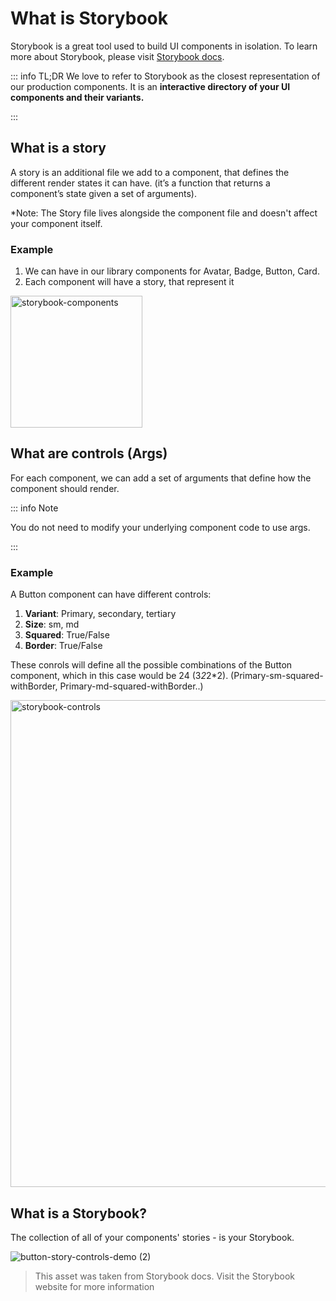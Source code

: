 # What is Storybook

Storybook is a great tool used to build UI components in isolation. To learn more about Storybook, please visit
[Storybook docs](https://storybook.js.org/docs/react/get-started/why-storybook).

::: info TL;DR
We love to refer to Storybook as the closest representation of our production components. It is an **interactive directory of your UI components and their variants.**

:::

## What is a story

A story is an additional file we add to a component, that defines the different render states it can have. (it’s a function that returns a component’s state given a set of arguments).

*Note: The Story file lives alongside the component file and doesn't affect your component itself.

### Example

1. We can have in our library components for Avatar, Badge, Button, Card.
2. Each component will have a story, that represent it

<img width="211" alt="storybook-components" src="https://github.com/AnimaApp/anima-storybook-cli/assets/96059044/7c6a4922-f9ab-44ef-91e9-ffdb8b08a077">

## What are controls (Args)

For each component, we can add a set of arguments that define how the component should render.

::: info Note

You do not need to modify your underlying component code to use args.

:::

### Example

A Button component can have different controls:

1. **Variant**: Primary, secondary, tertiary
2. **Size**: sm, md
3. **Squared**:   True/False
4. **Border**: True/False

These conrols will define all the possible combinations of the Button component, which in this case would be 24 (3*2*2*2). (Primary-sm-squared-withBorder, Primary-md-squared-withBorder..)

<img width="779" alt="storybook-controls" src="https://github.com/AnimaApp/anima-storybook-cli/assets/96059044/48c10f2b-7e0b-4b09-b493-0d1f2c365c82">

## What is a Storybook?

The collection of all of your components' stories - is your Storybook.

![button-story-controls-demo (2)](https://github.com/AnimaApp/anima-storybook-cli/assets/96059044/c5c5578e-f47e-459f-bd5b-3f9fb05551fa)

> This asset was taken from Storybook docs. Visit the Storybook website for more information
